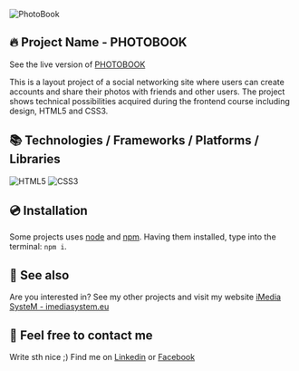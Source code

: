 ![PhotoBook](https://github.com/user-attachments/assets/17fd07cc-cdf1-47ae-a96d-346fbd97a8bf)

## 🔥 Project Name - PHOTOBOOK
See the live version of [PHOTOBOOK](https://imediasystem.github.io/PhotoBook/)

This is a layout project of a social networking site where users can create accounts and share their photos with friends and other users. The project shows technical possibilities acquired during the frontend course including design, HTML5 and CSS3.
&nbsp;

## 📚 Technologies / Frameworks / Platforms / Libraries
![HTML5](https://img.shields.io/badge/html5-%23E34F26.svg?style=for-the-badge&logo=html5&logoColor=white)
![CSS3](https://img.shields.io/badge/css3-%231572B6.svg?style=for-the-badge&logo=css3&logoColor=white)
&nbsp;

## 💿 Installation
Some projects uses [node](https://nodejs.org/en/) and [npm](https://www.npmjs.com/). Having them installed, type into the terminal: `npm i`.
&nbsp;

## 🔗 See also
Are you interested in? See my other projects and visit my website [iMedia SysteM - imediasystem.eu](https://imediasystem.eu/)
&nbsp;

## 📝 Feel free to contact me
Write sth nice ;) Find me on [Linkedin](https://www.linkedin.com/in/krzysztof-graca-47698997/) or [Facebook](https://www.facebook.com/christoffg74/)
&nbsp;
